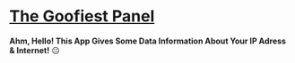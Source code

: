 # [The Goofiest Panel](https://github.com/SaturnTR/Panel)
**Ahm, Hello! This App Gives Some Data Information About Your IP Adress &amp; Internet!** 😐
